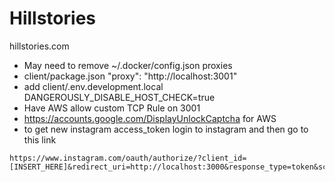 # Hillstories
hillstories.com

- May need to remove ~/.docker/config.json proxies
- client/package.json "proxy": "http://localhost:3001"
- add client/.env.development.local DANGEROUSLY_DISABLE_HOST_CHECK=true
- Have AWS allow custom TCP Rule on 3001
- https://accounts.google.com/DisplayUnlockCaptcha for AWS
- to get new instagram access_token login to instagram and then go to this link
```
https://www.instagram.com/oauth/authorize/?client_id=[INSERT_HERE]&redirect_uri=http://localhost:3000&response_type=token&scope=public_content
```
